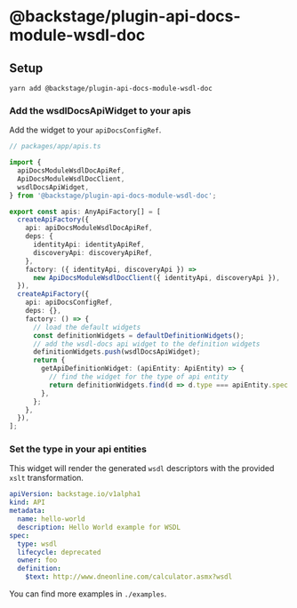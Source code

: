 # @backstage/plugin-api-docs-module-wsdl-doc

## Setup

```
yarn add @backstage/plugin-api-docs-module-wsdl-doc
```

### Add the wsdlDocsApiWidget to your apis

Add the widget to your `apiDocsConfigRef`.

```ts
// packages/app/apis.ts

import {
  apiDocsModuleWsdlDocApiRef,
  ApiDocsModuleWsdlDocClient,
  wsdlDocsApiWidget,
} from '@backstage/plugin-api-docs-module-wsdl-doc';

export const apis: AnyApiFactory[] = [
  createApiFactory({
    api: apiDocsModuleWsdlDocApiRef,
    deps: {
      identityApi: identityApiRef,
      discoveryApi: discoveryApiRef,
    },
    factory: ({ identityApi, discoveryApi }) =>
      new ApiDocsModuleWsdlDocClient({ identityApi, discoveryApi }),
  }),
  createApiFactory({
    api: apiDocsConfigRef,
    deps: {},
    factory: () => {
      // load the default widgets
      const definitionWidgets = defaultDefinitionWidgets();
      // add the wsdl-docs api widget to the definition widgets
      definitionWidgets.push(wsdlDocsApiWidget);
      return {
        getApiDefinitionWidget: (apiEntity: ApiEntity) => {
          // find the widget for the type of api entity
          return definitionWidgets.find(d => d.type === apiEntity.spec.type);
        },
      };
    },
  }),
];
```

### Set the type in your api entities

This widget will render the generated `wsdl` descriptors with the provided `xslt` transformation.

```yaml
apiVersion: backstage.io/v1alpha1
kind: API
metadata:
  name: hello-world
  description: Hello World example for WSDL
spec:
  type: wsdl
  lifecycle: deprecated
  owner: foo
  definition:
    $text: http://www.dneonline.com/calculator.asmx?wsdl
```

You can find more examples in `./examples`.
